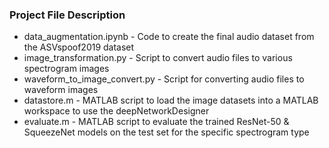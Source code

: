 ### Project File Description

- data_augmentation.ipynb - Code to create the final audio dataset from the ASVspoof2019 dataset
- image_transformation.py - Script to convert audio files to various spectrogram images
- waveform_to_image_convert.py - Script for converting audio files to waveform images
- datastore.m - MATLAB script to load the image datasets into a MATLAB workspace to use the deepNetworkDesigner
- evaluate.m - MATLAB script to evaluate the trained ResNet-50 & SqueezeNet models on the test set for the specific spectrogram type
